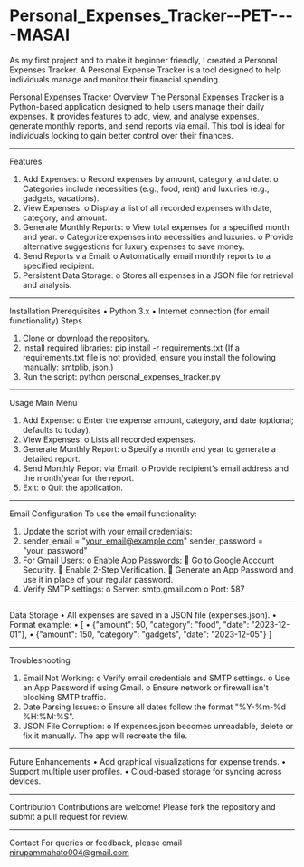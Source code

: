 # Personal_Expenses_Tracker--PET----MASAI
As my first project and to make it beginner friendly, I created a Personal Expenses Tracker. A Personal Expense Tracker is a tool designed to help individuals manage and monitor their financial spending. 


Personal Expenses Tracker
Overview
The Personal Expenses Tracker is a Python-based application designed to help users manage their daily expenses. It provides features to add, view, and analyse expenses, generate monthly reports, and send reports via email. This tool is ideal for individuals looking to gain better control over their finances.
________________________________________
Features
1.	Add Expenses:
o	Record expenses by amount, category, and date.
o	Categories include necessities (e.g., food, rent) and luxuries (e.g., gadgets, vacations).
2.	View Expenses:
o	Display a list of all recorded expenses with date, category, and amount.
3.	Generate Monthly Reports:
o	View total expenses for a specified month and year.
o	Categorize expenses into necessities and luxuries.
o	Provide alternative suggestions for luxury expenses to save money.
4.	Send Reports via Email:
o	Automatically email monthly reports to a specified recipient.
5.	Persistent Data Storage:
o	Stores all expenses in a JSON file for retrieval and analysis.
________________________________________
Installation
Prerequisites
•	Python 3.x
•	Internet connection (for email functionality)
Steps
1.	Clone or download the repository.
2.	Install required libraries:
pip install -r requirements.txt
(If a requirements.txt file is not provided, ensure you install the following manually: smtplib, json.)
3.	Run the script:
python personal_expenses_tracker.py
________________________________________
Usage
Main Menu
1.	Add Expense:
o	Enter the expense amount, category, and date (optional; defaults to today).
2.	View Expenses:
o	Lists all recorded expenses.
3.	Generate Monthly Report:
o	Specify a month and year to generate a detailed report.
4.	Send Monthly Report via Email:
o	Provide recipient's email address and the month/year for the report.
5.	Exit:
o	Quit the application.
________________________________________
Email Configuration
To use the email functionality:
1.	Update the script with your email credentials:
2.	sender_email = "your_email@example.com"
sender_password = "your_password"
3.	For Gmail Users:
o	Enable App Passwords:
	Go to Google Account Security.
	Enable 2-Step Verification.
	Generate an App Password and use it in place of your regular password.
4.	Verify SMTP settings:
o	Server: smtp.gmail.com
o	Port: 587
________________________________________
Data Storage
•	All expenses are saved in a JSON file (expenses.json).
•	Format example:
•	[
•	  {"amount": 50, "category": "food", "date": "2023-12-01"},
•	  {"amount": 150, "category": "gadgets", "date": "2023-12-05"}
]
________________________________________
Troubleshooting
1.	Email Not Working:
o	Verify email credentials and SMTP settings.
o	Use an App Password if using Gmail.
o	Ensure network or firewall isn't blocking SMTP traffic.
2.	Date Parsing Issues:
o	Ensure all dates follow the format "%Y-%m-%d %H:%M:%S".
3.	JSON File Corruption:
o	If expenses.json becomes unreadable, delete or fix it manually. The app will recreate the file.
________________________________________
Future Enhancements
•	Add graphical visualizations for expense trends.
•	Support multiple user profiles.
•	Cloud-based storage for syncing across devices.
________________________________________
Contribution
Contributions are welcome! Please fork the repository and submit a pull request for review.
________________________________________
Contact
For queries or feedback, please email nirupammahato004@gmail.com

